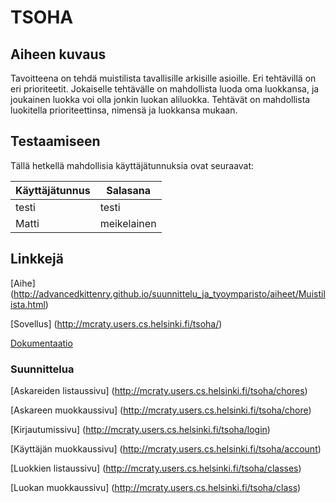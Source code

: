 # TSOHA

## Aiheen kuvaus
Tavoitteena on tehdä muistilista tavallisille arkisille asioille. 
Eri tehtävillä on eri prioriteetit. Jokaiselle tehtävälle on mahdollista luoda oma luokkansa, ja joukainen luokka voi olla jonkin luokan aliluokka.
Tehtävät on mahdollista luokitella prioriteettinsa, nimensä ja luokkansa mukaan.

## Testaamiseen
Tällä hetkellä mahdollisia käyttäjätunnuksia ovat seuraavat:

Käyttäjätunnus | Salasana
--- | ---
testi | testi
Matti | meikelainen

## Linkkejä
[Aihe] (http://advancedkittenry.github.io/suunnittelu_ja_tyoymparisto/aiheet/Muistilista.html)

[Sovellus] (http://mcraty.users.cs.helsinki.fi/tsoha/)

[Dokumentaatio](https://github.com/ArktinenSieni/TSOHA/blob/master/muistilista/doc/dokumentaatio.pdf)

### Suunnittelua
[Askareiden listaussivu] (http://mcraty.users.cs.helsinki.fi/tsoha/chores)

[Askareen muokkaussivu] (http://mcraty.users.cs.helsinki.fi/tsoha/chore)

[Kirjautumissivu] (http://mcraty.users.cs.helsinki.fi/tsoha/login)

[Käyttäjän muokkaussivu] (http://mcraty.users.cs.helsinki.fi/tsoha/account)

[Luokkien listaussivu] (http://mcraty.users.cs.helsinki.fi/tsoha/classes)

[Luokan muokkaussivu] (http://mcraty.users.cs.helsinki.fi/tsoha/class)
